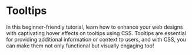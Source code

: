 # Tooltips
In this beginner-friendly tutorial, learn how to enhance your web designs with captivating hover effects on tooltips using CSS. Tooltips are essential for providing additional information or context to users, and with CSS, you can make them not only functional but visually engaging too!
